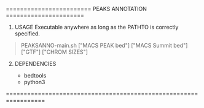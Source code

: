========================  PEAKS ANNOTATION  ======================

1) USAGE
Executable anywhere as long as the PATHTO is correctly specified.
> PEAKSANNO-main.sh ["MACS PEAK bed"] ["MACS Summit bed"] ["GTF"] ["CHROM SIZES"]

2) DEPENDENCIES

	* bedtools
	* python3

=================================================================
